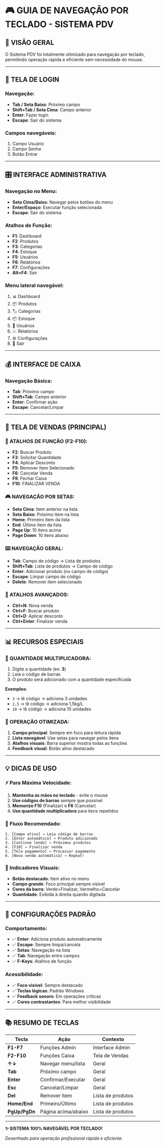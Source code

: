 # 🎮 GUIA DE NAVEGAÇÃO POR TECLADO - SISTEMA PDV

## 📝 VISÃO GERAL

O Sistema PDV foi totalmente otimizado para navegação por teclado, permitindo operação rápida e eficiente sem necessidade do mouse.

---

## 🔐 TELA DE LOGIN

### Navegação:
- **Tab / Seta Baixo**: Próximo campo
- **Shift+Tab / Seta Cima**: Campo anterior  
- **Enter**: Fazer login
- **Escape**: Sair do sistema

### Campos navegáveis:
1. Campo Usuário
2. Campo Senha
3. Botão Entrar

---

## 🎛️ INTERFACE ADMINISTRATIVA

### Navegação no Menu:
- **Seta Cima/Baixo**: Navegar pelos botões do menu
- **Enter/Espaço**: Executar função selecionada
- **Escape**: Sair do sistema

### Atalhos de Função:
- **F1**: Dashboard
- **F2**: Produtos
- **F3**: Categorias
- **F4**: Estoque
- **F5**: Usuários
- **F6**: Relatórios
- **F7**: Configurações
- **Alt+F4**: Sair

### Menu lateral navegável:
1. 📊 Dashboard
2. 📦 Produtos
3. 🏷️ Categorias
4. 📦 Estoque
5. 👥 Usuários
6. 📈 Relatórios
7. ⚙️ Configurações
8. 🚪 Sair

---

## 💰 INTERFACE DE CAIXA

### Navegação Básica:
- **Tab**: Próximo campo
- **Shift+Tab**: Campo anterior
- **Enter**: Confirmar ação
- **Escape**: Cancelar/Limpar

---

## 🛒 TELA DE VENDAS (PRINCIPAL)

### 🎯 ATALHOS DE FUNÇÃO (F2-F10):
- **F2**: Buscar Produto
- **F3**: Solicitar Quantidade
- **F4**: Aplicar Desconto
- **F5**: Remover Item Selecionado
- **F6**: Cancelar Venda
- **F9**: Fechar Caixa
- **F10**: FINALIZAR VENDA

### 🎮 NAVEGAÇÃO POR SETAS:
- **Seta Cima**: Item anterior na lista
- **Seta Baixo**: Próximo item na lista
- **Home**: Primeiro item da lista
- **End**: Último item da lista
- **Page Up**: 10 itens acima
- **Page Down**: 10 itens abaixo

### ⌨️ NAVEGAÇÃO GERAL:
- **Tab**: Campo de código → Lista de produtos
- **Shift+Tab**: Lista de produtos → Campo de código
- **Enter**: Adicionar produto (no campo de código)
- **Escape**: Limpar campo de código
- **Delete**: Remover item selecionado

### 🚀 ATALHOS AVANÇADOS:
- **Ctrl+N**: Nova venda
- **Ctrl+F**: Buscar produto
- **Ctrl+D**: Aplicar desconto
- **Ctrl+Enter**: Finalizar venda

---

## 📊 RECURSOS ESPECIAIS

### 🔢 QUANTIDADE MULTIPLICADORA:
1. Digite a quantidade (ex: **3**)
2. Leia o código de barras
3. O produto será adicionado com a quantidade especificada

**Exemplos:**
- `3` → lê código → adiciona 3 unidades
- `1,5` → lê código → adiciona 1,5kg/L
- `10` → lê código → adiciona 10 unidades

### 🎯 OPERAÇÃO OTIMIZADA:
1. **Campo principal**: Sempre em foco para leitura rápida
2. **Lista navegável**: Use setas para navegar pelos itens
3. **Atalhos visuais**: Barra superior mostra todas as funções
4. **Feedback visual**: Botão ativo destacado

---

## 💡 DICAS DE USO

### ⚡ Para Máxima Velocidade:
1. **Mantenha as mãos no teclado** - evite o mouse
2. **Use códigos de barras** sempre que possível
3. **Memorize F10** (Finalizar) e **F6** (Cancelar)
4. **Use quantidade multiplicadora** para itens repetidos

### 🎪 Fluxo Recomendado:
```
1. [Campo ativo] → Leia código de barras
2. [Enter automático] → Produto adicionado
3. [Continue lendo] → Próximos produtos  
4. [F10] → Finalizar venda
5. [Tela pagamento] → Processar pagamento
6. [Nova venda automática] → Repeat!
```

### 🎨 Indicadores Visuais:
- **Botão destacado**: Item ativo no menu
- **Campo grande**: Foco principal sempre visível
- **Cores da barra**: Verde=Finalizar, Vermelho=Cancelar
- **Quantidade**: Exibida à direita quando digitada

---

## 🔧 CONFIGURAÇÕES PADRÃO

### Comportamento:
- ✅ **Enter**: Adiciona produto automaticamente
- ✅ **Escape**: Sempre limpa/cancela
- ✅ **Setas**: Navegação na lista
- ✅ **Tab**: Navegação entre campos
- ✅ **F-Keys**: Atalhos de função

### Acessibilidade:
- ✅ **Foco visível**: Sempre destacado
- ✅ **Teclas lógicas**: Padrão Windows
- ✅ **Feedback sonoro**: Em operações críticas
- ✅ **Cores contrastantes**: Para melhor visibilidade

---

## 📚 RESUMO DE TECLAS

| Tecla | Ação | Contexto |
|-------|------|----------|
| **F1-F7** | Funções Admin | Interface Admin |
| **F2-F10** | Funções Caixa | Tela de Vendas |
| **↑↓** | Navegar menu/lista | Geral |
| **Tab** | Próximo campo | Geral |
| **Enter** | Confirmar/Executar | Geral |
| **Esc** | Cancelar/Limpar | Geral |
| **Del** | Remover item | Lista de produtos |
| **Home/End** | Primeiro/Último | Lista de produtos |
| **PgUp/PgDn** | Página acima/abaixo | Lista de produtos |

---

**✨ SISTEMA 100% NAVEGÁVEL POR TECLADO!**

*Desenhado para operação profissional rápida e eficiente.*